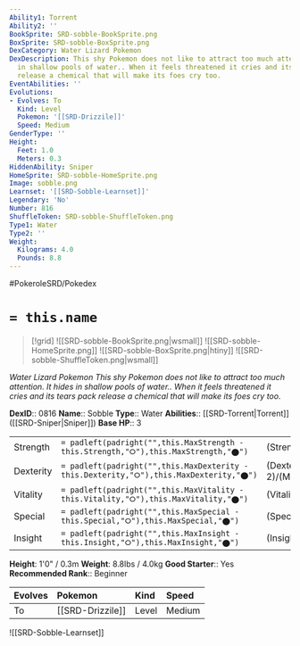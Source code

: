 ```yaml
---
Ability1: Torrent
Ability2: ''
BookSprite: SRD-sobble-BookSprite.png
BoxSprite: SRD-sobble-BoxSprite.png
DexCategory: Water Lizard Pokemon
DexDescription: This shy Pokemon does not like to attract too much attention. It hides
  in shallow pools of water.. When it feels threatened it cries and its tears pack
  release a chemical that will make its foes cry too.
EventAbilities: ''
Evolutions:
- Evolves: To
  Kind: Level
  Pokemon: '[[SRD-Drizzile]]'
  Speed: Medium
GenderType: ''
Height:
  Feet: 1.0
  Meters: 0.3
HiddenAbility: Sniper
HomeSprite: SRD-sobble-HomeSprite.png
Image: sobble.png
Learnset: '[[SRD-Sobble-Learnset]]'
Legendary: 'No'
Number: 816
ShuffleToken: SRD-sobble-ShuffleToken.png
Type1: Water
Type2: ''
Weight:
  Kilograms: 4.0
  Pounds: 8.8
---
```


#PokeroleSRD/Pokedex

# `= this.name`

> [!grid]
> ![[SRD-sobble-BookSprite.png|wsmall]]
> ![[SRD-sobble-HomeSprite.png]]
> ![[SRD-sobble-BoxSprite.png|htiny]]
> ![[SRD-sobble-ShuffleToken.png|wsmall]]


*Water Lizard Pokemon*
*This shy Pokemon does not like to attract too much attention. It hides in shallow pools of water.. When it feels threatened it cries and its tears pack release a chemical that will make its foes cry too.*

**DexID**:: 0816
**Name**:: Sobble
**Type**:: Water
**Abilities**:: [[SRD-Torrent|Torrent]] ([[SRD-Sniper|Sniper]])
**Base HP**:: 3

|           |                                                                                        |                                          |
| --------- | -------------------------------------------------------------------------------------- | ---------------------------------------- |
| Strength  | `= padleft(padright("",this.MaxStrength - this.Strength,"⭘"),this.MaxStrength,"⬤")`    | (Strength::1)/(MaxStrength::3)   |
| Dexterity | `= padleft(padright("",this.MaxDexterity - this.Dexterity,"⭘"),this.MaxDexterity,"⬤")` | (Dexterity:: 2)/(MaxDexterity::5) |
| Vitality  | `= padleft(padright("",this.MaxVitality - this.Vitality,"⭘"),this.MaxVitality,"⬤")`    | (Vitality::1)/(MaxVitality::3)   |
| Special   | `= padleft(padright("",this.MaxSpecial - this.Special,"⭘"),this.MaxSpecial,"⬤")`       | (Special::2)/(MaxSpecial::5)     |
| Insight   | `= padleft(padright("",this.MaxInsight - this.Insight,"⭘"),this.MaxInsight,"⬤")`       | (Insight::1)/(MaxInsight::3)     |

**Height**: 1'0" / 0.3m
**Weight**: 8.8lbs / 4.0kg
**Good Starter**:: Yes
**Recommended Rank**:: Beginner

| Evolves   | Pokemon          | Kind   | Speed   |
|:----------|:-----------------|:-------|:--------|
| To        | [[SRD-Drizzile]] | Level  | Medium  |

![[SRD-Sobble-Learnset]]